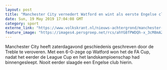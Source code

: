 ```yaml
---
layout: post
title: "Manchester City vernedert Watford en wint als eerste Engelse club de Treble"
date: Sun, 19 May 2019 17:04:08 GMT
category: sport
externe_link: "https://www.volkskrant.nl/nieuws-achtergrond/manchester-city-vernedert-watford-en-wint-als-eerste-engelse-club-de-treble~be60a5e1/"
feature_image: "https://images4.persgroep.net/rcs/ahYG8fPWDQh-x_3cM8mAZ2sem54/diocontent/148757252/_focus/0.5/0.5/_fill/320/320?appId=93a17a8fd81db0de025c8abd1cca1279&quality=0.85"
---
```


Manchester City heeft zaterdagavond geschiedenis geschreven door de Treble te veroveren. Met een 6-0-zege op Watford won het de FA Cup, nadat het eerder de League Cup en het landskampioenschap had binnengesleept. Nooit eerder slaagde een Engelse club hierin.

